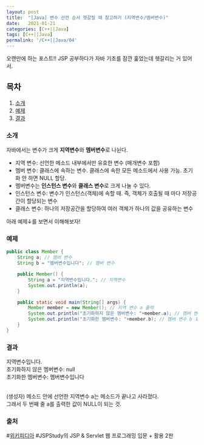 ```yaml
---
layout: post
title:  "[Java] 변수 선언 순서 헷갈릴 때 참고하기 (지역변수/멤버변수)"
date:   2021-01-21
categories: [C++||Java]
tags: [C++||Java]
permalink: '/C++||Java/04'
---
```


오랜만에 하는 포스트!! JSP 공부하다가 자바 기초를 잠깐 훑었는데 헷갈리는 거 있어서.

## 목차

1. [소개](#소개)
2. [예제](#예제)
3. [결과](#결과)


### 소개

자바에서는 변수가 크게 **지역변수**와 **멤버변수**로 나뉜다.
* 지역 변수: 선언한 메소드 내부에서만 유효한 변수 (매개변수 포함)
* 멤버 변수: 클래스에 속하는 변수. 클래스에 속한 모든 메소드에서 사용 가능. 초기화 안 하면 NULL 할당.
* 멤버변수는 **인스턴스 변수**와 **클래스 변수**로 크게 나눌 수 있다.
* 인스턴스 변수: 변수가 인스턴스(객체)에 속할 때. 즉, 객체가 호출될 때 마다 저장공간이 할당되는 변수
* 클래스 변수: 하나의 저장공간을 할당하여 여러 객체가 하나의 값을 공유하는 변수

아래 예제&darr;를 보면서 이해해보자!


### 예제

```java
public class Member {
    String a; // 멤버 변수
    String b = "멤버변수입니다"; // 멤버 변수

    public Member() {
        String a = "지역변수입니다."; // 지역변수
        System.out.println(a);
    }

    public static void main(String[] args) {
        Member member = new Member(); // 지역 변수 a 출력
        System.out.println("초기화하지 않은 멤버변수: "+member.a); // 멤버 변수 a 호출
        System.out.println("초기화한 멤버변수: "+member.b); // 멤버 변수 b 호출
    }
}
```


### 결과

지역변수입니다.<br>
초기화하지 않은 멤버변수: null<br>
초기화한 멤버변수: 멤버변수입니다<br>

<br>
(생성자) 메소드 안에 선언한 지역변수 a는 메소드가 끝나고 사라졌다.<br>
그래서 두 번째 줄 a를 출력한 값이 NULL이 되는 것.



### 출처
#[위키피디아](https://ko.wikipedia.org/wiki/%EB%A9%A4%EB%B2%84_%EB%B3%80%EC%88%98)
#JSPStudy의 JSP & Servlet 웹 프로그래밍 입문 + 활용 2판

<br><br>
